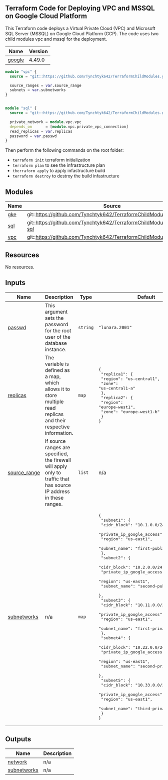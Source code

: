 ## Terraform Code for Deploying VPC and MSSQL on Google Cloud Platform
This Terraform code deploys a Virtual Private Cloud (VPC) and Microsoft SQL Server (MSSQL) on Google Cloud Platform (GCP). The code uses two child modules vpc and mssql for the deployment.

| Name | Version |
|------|---------|
| <a name="requirement_google"></a> [google](#requirement\_google) | 4.49.0 |

```terraform
module "vpc" {
  source = "git::https://github.com/Tynchtyk642/TerraformChildModules.git//vpc?ref=lunara"

  source_ranges = var.source_range
  subnets = var.subnetworks
}


module "sql" {
  source = "git::https://github.com/Tynchtyk642/TerraformChildModules.git//cloud-sql?ref=lunara"

  private_network = module.vpc.vpc
  depends_on      = [module.vpc.private_vpc_connection]
  read_replicas = var.replicas
  password = var.passwd
}
```
Then perform the following commands on the root folder: 
 
+ `terraform init` terraform initialization 
+ `terraform plan` to see the infrastructure plan 
+ `therraform apply` to apply infastructure build 
+ `terraform destroy` to destroy the build infastructure


## Modules

| Name | Source | Version |
|------|--------|---------|
| <a name="module_gke"></a> [gke](#module\_gke) | git::https://github.com/Tynchtyk642/TerraformChildModules.git//gke | lunara |
| <a name="module_sql"></a> [sql](#module\_sql) | git::https://github.com/Tynchtyk642/TerraformChildModules.git//cloud-sql | lunara |
| <a name="module_vpc"></a> [vpc](#module\_vpc) | git::https://github.com/Tynchtyk642/TerraformChildModules.git//vpc | lunara |

## Resources

No resources.

## Inputs

| Name | Description | Type | Default | Required |
|------|-------------|------|---------|:--------:|
| <a name="input_passwd"></a> [passwd](#input\_passwd) | This argument sets the password for the root user of the database instance. | `string` | `"lunara.2001"` | no |
| <a name="input_replicas"></a> [replicas](#input\_replicas) | The variable is defined as a map, which allows it to store multiple read replicas and their respective information. | `map` | <pre>{<br>  "replica1": {<br>    "region": "us-central1",<br>    "zone": "us-central1-a"<br>  },<br>  "replica2": {<br>    "region": "europe-west1",<br>    "zone": "europe-west1-b"<br>  }<br>}</pre> | no |
| <a name="input_source_range"></a> [source\_range](#input\_source\_range) | If source ranges are specified, the firewall will apply only to traffic that has source IP address in these ranges. | `list` | n/a | yes |
| <a name="input_subnetworks"></a> [subnetworks](#input\_subnetworks) | n/a | `map` | <pre>{<br>  "subnet1": {<br>    "cidr_block": "10.1.0.0/24",<br>    "private_ip_google_access": false,<br>    "region": "us-east1",<br>    "subnet_name": "first-public-subnet"<br>  },<br>  "subnet2": {<br>    "cidr_block": "10.2.0.0/24",<br>    "private_ip_google_access": false,<br>    "region": "us-east1",<br>    "subnet_name": "second-public-subnet"<br>  },<br>  "subnet3": {<br>    "cidr_block": "10.11.0.0/24",<br>    "private_ip_google_access": true,<br>    "region": "us-east1",<br>    "subnet_name": "first-private-subnet"<br>  },<br>  "subnet4": {<br>    "cidr_block": "10.22.0.0/24",<br>    "private_ip_google_access": true,<br>    "region": "us-east1",<br>    "subnet_name": "second-private-subnet"<br>  },<br>  "subnet5": {<br>    "cidr_block": "10.33.0.0/24",<br>    "private_ip_google_access": true,<br>    "region": "us-east1",<br>    "subnet_name": "third-private-subnet"<br>  }<br>}</pre> | no |

## Outputs

| Name | Description |
|------|-------------|
| <a name="output_network"></a> [network](#output\_network) | n/a |
| <a name="output_subnetworks"></a> [subnetworks](#output\_subnetworks) | n/a |
